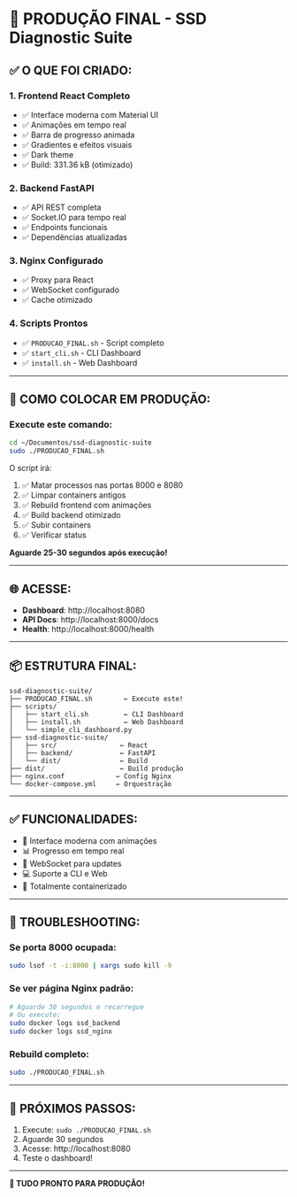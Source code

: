 # 🚀 PRODUÇÃO FINAL - SSD Diagnostic Suite

## ✅ O QUE FOI CRIADO:

### 1. Frontend React Completo
- ✅ Interface moderna com Material UI
- ✅ Animações em tempo real
- ✅ Barra de progresso animada
- ✅ Gradientes e efeitos visuais
- ✅ Dark theme
- ✅ Build: 331.36 kB (otimizado)

### 2. Backend FastAPI
- ✅ API REST completa
- ✅ Socket.IO para tempo real
- ✅ Endpoints funcionais
- ✅ Dependências atualizadas

### 3. Nginx Configurado
- ✅ Proxy para React
- ✅ WebSocket configurado
- ✅ Cache otimizado

### 4. Scripts Prontos
- ✅ `PRODUCAO_FINAL.sh` - Script completo
- ✅ `start_cli.sh` - CLI Dashboard
- ✅ `install.sh` - Web Dashboard

---

## 🎯 COMO COLOCAR EM PRODUÇÃO:

### Execute este comando:

```bash
cd ~/Documentos/ssd-diagnostic-suite
sudo ./PRODUCAO_FINAL.sh
```

O script irá:
1. ✅ Matar processos nas portas 8000 e 8080
2. ✅ Limpar containers antigos
3. ✅ Rebuild frontend com animações
4. ✅ Build backend otimizado
5. ✅ Subir containers
6. ✅ Verificar status

**Aguarde 25-30 segundos após execução!**

---

## 🌐 ACESSE:

- **Dashboard**: http://localhost:8080
- **API Docs**: http://localhost:8000/docs  
- **Health**: http://localhost:8000/health

---

## 📦 ESTRUTURA FINAL:

```
ssd-diagnostic-suite/
├── PRODUCAO_FINAL.sh        ← Execute este!
├── scripts/
│   ├── start_cli.sh         ← CLI Dashboard
│   ├── install.sh           ← Web Dashboard
│   └── simple_cli_dashboard.py
├── ssd-diagnostic-suite/
│   ├── src/                ← React
│   ├── backend/            ← FastAPI
│   └── dist/               ← Build
├── dist/                   ← Build produção
├── nginx.conf             ← Config Nginx
└── docker-compose.yml     ← Orquestração
```

---

## ✅ FUNCIONALIDADES:

- 🎨 Interface moderna com animações
- 📊 Progresso em tempo real
- 🔄 WebSocket para updates
- 💻 Suporte a CLI e Web
- 🚀 Totalmente containerizado

---

## 🔧 TROUBLESHOOTING:

### Se porta 8000 ocupada:
```bash
sudo lsof -t -i:8000 | xargs sudo kill -9
```

### Se ver página Nginx padrão:
```bash
# Aguarde 30 segundos e recarregue
# Ou execute:
sudo docker logs ssd_backend
sudo docker logs ssd_nginx
```

### Rebuild completo:
```bash
sudo ./PRODUCAO_FINAL.sh
```

---

## 📝 PRÓXIMOS PASSOS:

1. Execute: `sudo ./PRODUCAO_FINAL.sh`
2. Aguarde 30 segundos
3. Acesse: http://localhost:8080
4. Teste o dashboard!

---

**🎉 TUDO PRONTO PARA PRODUÇÃO!**

